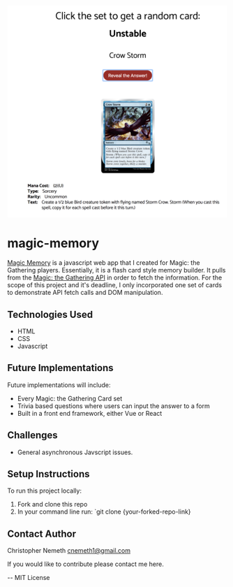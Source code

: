 ![Magic-Memory](magic-memory.png)

# magic-memory

[Magic Memory](https://magic-memory-29443.firebaseapp.com/index.html) is a javascript web app that I created for Magic: the Gathering players. Essentially, it is a flash card style memory builder. It pulls from the [Magic: the Gathering API](https://docs.magicthegathering.io/) in order to fetch the information. For the scope of this project and it's deadline, I only incorporated one set of cards to demonstrate API fetch calls and DOM manipulation.

## Technologies Used
- HTML
- CSS
- Javascript

## Future Implementations

Future implementations will include:
- Every Magic: the Gathering Card set
- Trivia based questions where users can input the answer to a form
- Built in a front end framework, either Vue or React

## Challenges

- General asynchronous Javscript issues.

## Setup Instructions

To run this project locally:

1. Fork and clone this repo
2. In your command line run: `git clone {your-forked-repo-link}

## Contact Author
Christopher Nemeth
cnemeth1@gmail.com

If you would like to contribute please contact me here.


--
MIT License



